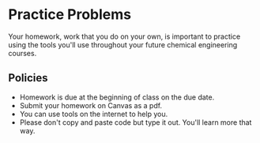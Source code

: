 # Practice Problems
Your homework, work that you do on your own, is important to practice using the tools you'll use throughout your future chemical engineering courses. 

## Policies
- Homework is due at the beginning of class on the due date.
- Submit your homework on Canvas as a pdf.
- You can use tools on the internet to help you.
- Please don't copy and paste code but type it out.  You'll learn more that way.

```{tableofcontents}
```